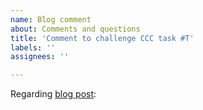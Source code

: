 ```yaml
---
name: Blog comment
about: Comments and questions
title: 'Comment to challenge CCC task #T'
labels: ''
assignees: ''

---
```


<!-- Please specify the blog post you'r referring to: -->
Regarding [blog post](https://github.sommrey.de/the-bears-den/YYYY/MM/DD/ch-CCC.html#task-T):

<!-- Comment here-->
